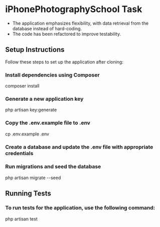 # iPhonePhotographySchool Task
* The application emphasizes flexibility, with data retrieval from the database instead of hard-coding.
* The code has been refactored to improve testability.

## Setup Instructions

Follow these steps to set up the application after cloning:

### Install dependencies using Composer
composer install

### Generate a new application key
php artisan key:generate

### Copy the .env.example file to .env
cp .env.example .env

### Create a database and update the .env file with appropriate credentials
### Run migrations and seed the database
php artisan migrate --seed

## Running Tests
### To run tests for the application, use the following command:
php artisan test
